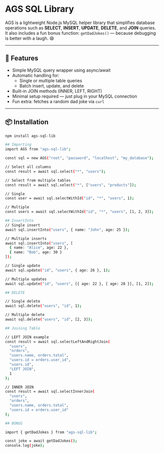 # AGS SQL Library

AGS is a lightweight Node.js MySQL helper library that simplifies database operations such as **SELECT**, **INSERT**, **UPDATE**, **DELETE**, and **JOIN** queries.  
It also includes a fun bonus function: `getDadJokes()` — because debugging is better with a laugh. 😄

---

## 🚀 Features

- Simple MySQL query wrapper using async/await  
- Automatic handling for:
  - Single or multiple table queries
  - Batch insert, update, and delete
- Built-in JOIN methods (INNER, LEFT, RIGHT)
- Minimal setup required — just plug in your MySQL connection
- Fun extra: fetches a random dad joke via `curl`

---

## 📦 Installation

```bash
npm install ags-sql-lib

## Importing
import AGS from "ags-sql-lib";

const sql = new AGS("root", "password", "localhost", "my_database");

// Select all columns
const result = await sql.select("*", "users");

// Select from multiple tables
const result = await sql.select("*", ["users", "products"]);

// Single
const user = await sql.selectWithId("id", "*", "users", 1);

// Multiple
const users = await sql.selectWithId("id", "*", "users", [1, 2, 3]);

## InsertInto
// Single insert
await sql.insertInto("users", { name: "John", age: 25 });

// Multiple inserts
await sql.insertInto("users", [
  { name: "Alice", age: 22 },
  { name: "Bob", age: 30 }
]);

// Single update
await sql.update("id", "users", { age: 26 }, 1);

// Multiple updates
await sql.update("id", "users", [{ age: 22 }, { age: 28 }], [1, 2]);

## DELETE

// Single delete
await sql.delete("users", "id", 1);

// Multiple delete
await sql.delete("users", "id", [2, 3]);

## Joining Table

// LEFT JOIN example
const result = await sql.selectLeftAndRightJoin(
  "users",
  "orders",
  "users.name, orders.total",
  "users.id = orders.user_id",
  "users.id",
  "LEFT JOIN",
  1
);

// INNER JOIN
const result = await sql.selectInnerJoin(
  "users",
  "orders",
  "users.name, orders.total",
  "users.id = orders.user_id"
);

## BONUS

import { getDadJokes } from "ags-sql-lib";

const joke = await getDadJokes();
console.log(joke);
